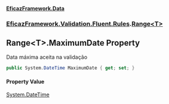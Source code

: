 #### [EficazFramework.Data](EficazFrameworkData.md 'EficazFramework Data')
### [EficazFramework.Validation.Fluent.Rules](EficazFrameworkData.md#EficazFramework_Validation_Fluent_Rules 'EficazFramework.Validation.Fluent.Rules').[Range&lt;T&gt;](Range_T_.md 'EficazFramework.Validation.Fluent.Rules.Range&lt;T&gt;')
## Range&lt;T&gt;.MaximumDate Property
Data máxima aceita na validação  
```csharp
public System.DateTime MaximumDate { get; set; }
```
#### Property Value
[System.DateTime](https://docs.microsoft.com/en-us/dotnet/api/System.DateTime 'System.DateTime')
